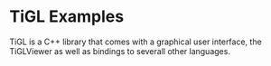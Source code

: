 # TiGL Examples

TiGL is a C++ library that comes with a graphical user interface, the TiGLViewer as well as bindings to severall other languages.
